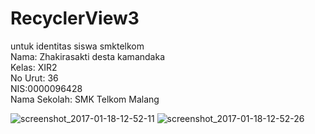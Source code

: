 # RecyclerView3
untuk identitas siswa smktelkom  <br>
Nama: Zhakirasakti desta kamandaka <br>
Kelas: XIR2 <br>
No Urut: 36 <br>
NIS:0000096428 <br>
Nama Sekolah: SMK Telkom Malang <br>

![screenshot_2017-01-18-12-52-11](https://cloud.githubusercontent.com/assets/22295695/22053586/3a42e972-dd84-11e6-8401-53ea3434e5a0.png)
![screenshot_2017-01-18-12-52-26](https://cloud.githubusercontent.com/assets/22295695/22053587/3a49e128-dd84-11e6-80f8-aa5257a417ea.png)
